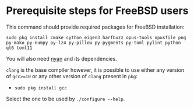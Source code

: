 # Prerequisite steps for FreeBSD users

This command should provide required packages for FreeBSD installation:

`sudo pkg install cmake cython eigen3 harfbuzz opus-tools opusfile png py-mako py-numpy py-lz4 py-pillow py-pygments py-toml pylint python qt6 toml11`

You will also need [nyan](https://github.com/SFTtech/nyan/blob/master/doc/building.md) and its dependencies.

`clang` is the base compiler however, it is possible to use either any version of `gcc>=10` or any other version of `clang` present in `pkg`:
 - `sudo pkg install gcc`

Select the one to be used by `./configure --help`.
